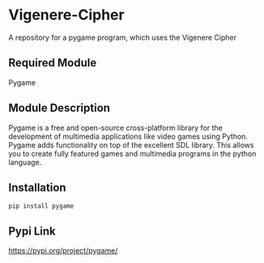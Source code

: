 # Vigenere-Cipher
A repository for a pygame program, which uses the Vigenere Cipher

Required Module
-----------

Pygame

Module Description
-----------

Pygame is a free and open-source cross-platform library for the development of multimedia applications like video games using Python. Pygame adds functionality on top of the excellent SDL library. This allows you to create fully featured games and multimedia programs in the python language.

Installation
-----------

```
pip install pygame
```

Pypi Link
-----------

https://pypi.org/project/pygame/
